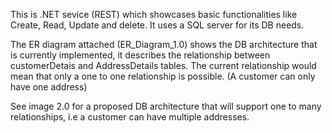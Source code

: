 This is .NET sevice (REST) which showcases basic functionalities like Create, Read, Update and delete. 
It uses a SQL server for its DB needs.

The ER diagram attached (ER_Diagram_1.0) shows the DB architecture that is currently implemented, it describes the relationship between customerDetais and AddressDetails tables.
The current relationship would mean that only a one to one relationship is possible. (A customer can only have one address)

See image 2.0 for a proposed DB architecture that will support one  to many relationships, i.e a customer can have multiple addresses.

